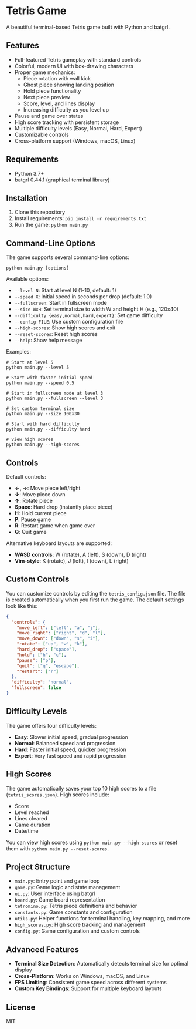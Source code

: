 # Tetris Game

A beautiful terminal-based Tetris game built with Python and batgrl.

## Features

- Full-featured Tetris gameplay with standard controls
- Colorful, modern UI with box-drawing characters
- Proper game mechanics:
  - Piece rotation with wall kick
  - Ghost piece showing landing position
  - Hold piece functionality
  - Next piece preview
  - Score, level, and lines display
  - Increasing difficulty as you level up
- Pause and game over states
- High score tracking with persistent storage
- Multiple difficulty levels (Easy, Normal, Hard, Expert)
- Customizable controls
- Cross-platform support (Windows, macOS, Linux)

## Requirements

- Python 3.7+
- batgrl 0.44.1 (graphical terminal library)

## Installation

1. Clone this repository
2. Install requirements: `pip install -r requirements.txt`
3. Run the game: `python main.py`

## Command-Line Options

The game supports several command-line options:

```
python main.py [options]
```

Available options:
- `--level N`: Start at level N (1-10, default: 1)
- `--speed X`: Initial speed in seconds per drop (default: 1.0)
- `--fullscreen`: Start in fullscreen mode
- `--size WxH`: Set terminal size to width W and height H (e.g., 120x40)
- `--difficulty {easy,normal,hard,expert}`: Set game difficulty
- `--config FILE`: Use custom configuration file
- `--high-scores`: Show high scores and exit
- `--reset-scores`: Reset high scores
- `--help`: Show help message

Examples:
```
# Start at level 5
python main.py --level 5

# Start with faster initial speed
python main.py --speed 0.5

# Start in fullscreen mode at level 3
python main.py --fullscreen --level 3

# Set custom terminal size
python main.py --size 100x30

# Start with hard difficulty
python main.py --difficulty hard

# View high scores
python main.py --high-scores
```

## Controls

Default controls:
- **←, →**: Move piece left/right
- **↓**: Move piece down
- **↑**: Rotate piece
- **Space**: Hard drop (instantly place piece)
- **H**: Hold current piece
- **P**: Pause game
- **R**: Restart game when game over
- **Q**: Quit game

Alternative keyboard layouts are supported:
- **WASD controls**: W (rotate), A (left), S (down), D (right)
- **Vim-style**: K (rotate), J (left), I (down), L (right)

## Custom Controls

You can customize controls by editing the `tetris_config.json` file. The file is created automatically when you first run the game. The default settings look like this:

```json
{
  "controls": {
    "move_left": ["left", "a", "j"],
    "move_right": ["right", "d", "l"],
    "move_down": ["down", "s", "i"],
    "rotate": ["up", "w", "k"],
    "hard_drop": ["space"],
    "hold": ["h", "c"],
    "pause": ["p"],
    "quit": ["q", "escape"],
    "restart": ["r"]
  },
  "difficulty": "normal",
  "fullscreen": false
}
```

## Difficulty Levels

The game offers four difficulty levels:

- **Easy**: Slower initial speed, gradual progression
- **Normal**: Balanced speed and progression
- **Hard**: Faster initial speed, quicker progression
- **Expert**: Very fast speed and rapid progression

## High Scores

The game automatically saves your top 10 high scores to a file (`tetris_scores.json`). High scores include:
- Score
- Level reached
- Lines cleared
- Game duration
- Date/time

You can view high scores using `python main.py --high-scores` or reset them with `python main.py --reset-scores`.

## Project Structure

- `main.py`: Entry point and game loop
- `game.py`: Game logic and state management
- `ui.py`: User interface using batgrl
- `board.py`: Game board representation
- `tetromino.py`: Tetris piece definitions and behavior
- `constants.py`: Game constants and configuration
- `utils.py`: Helper functions for terminal handling, key mapping, and more
- `high_scores.py`: High score tracking and management
- `config.py`: Game configuration and custom controls

## Advanced Features

- **Terminal Size Detection**: Automatically detects terminal size for optimal display
- **Cross-Platform**: Works on Windows, macOS, and Linux
- **FPS Limiting**: Consistent game speed across different systems
- **Custom Key Bindings**: Support for multiple keyboard layouts

## License

MIT
